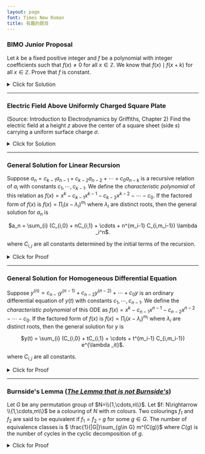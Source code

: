 ```yaml
---
layout: page
font: Times New Roman
title: 有趣的题目
---
```


### BIMO Junior Proposal

Let $k$ be a fixed positive integer and $f$ be a polynomial with integer coefficients such that $f(x) \neq 0$
for all $x \in \mathbb{Z}$. We know that
$f(x) \mid f(x + k)$
for all $x \in \mathbb{Z}$. Prove that $f$ is constant.

<div class="boxed">
<details>
<summary> <span class="click">Click for Solution</span> </summary> 
Assume $f(x) = a_nx^n + \cdots + a_0$ is nonconstant. Then there exists some $N \in \mathbb{R}$ such that $f|\_{x\geq N}$ is injective. However, $\lim_{x\rightarrow \infty} \frac{f(x+h)}{f(x)}= \frac{a_n}{a_n} = 1$, and since $f(x) \mid f(x + k)$ for all integers $x$, there exists some $M\in \mathbb{R}$ such that $f(x+h)=f(x)$ for all integers $x\geq M$. This contradicts with injectivity.
</details>
</div>

<hr/>

### Electric Field Above Uniformly Charged Square Plate

(Source: <emph>Introduction to Electrodynamics</emph> by Griffiths, Chapter 2) Find the electric field at a height $z$ above the center of a square sheet (side $s$) carrying a uniform surface charge $\sigma$.

<div class="boxed">
<details>
<summary> <span class="click">Click for Solution</span> </summary>
<b>Answer:</b> $\frac{\sigma}{2\varepsilon_0}\left[\frac{4}{\pi}\arctan\left(\sqrt{1+s^2/2z^2}\right)-1\right]$
<hr/>
<b>Proof:</b>

  $$\begin{aligned}\int_0^\frac{\pi}{4}\frac{d\theta}{\sqrt{k^2+\sec^2\theta}} &= \int_0^\frac{\pi}{4}\frac{\cos\theta \ d\theta}{\sqrt{k^2\cos^2\theta+1}}\\
    &= \int_0^{1/\sqrt{2}}\frac{du}{\sqrt{k^2(1-u^2)+1}}\\
    &= \frac{1}{k}\int_0^{1/\sqrt{2}}\frac{du}{\sqrt{(1+k^{-2} - u^2)}}\\
    &= \frac{1}{k}\arcsin\left(\frac{1/\sqrt{2}}{\sqrt{1+k^{-2}}}\right)\\
    &= \frac{1}{k}\arctan\left(\frac{k}{\sqrt{k^2+2}}\right)\end{aligned}$$
Let $\triangle$ be the triangle with vertices $(0,0),(1,0),(1,1)$.
  $$\begin{aligned}f(k) & = \int_{-1}^1 \int_{-1}^1 \frac{dx \ dy}{(k^2+x^2+y^2)^{3/2}}\\
    &= 8\iint_{\triangle} \frac{dx \ dy}{(k^2+x^2+y^2)^{3/2}}\\
    &= 8\int_0^{\frac{\pi}{4}} \int_{0}^{\sec\theta} \frac{r \ dr \ d\theta}{(k^2+r^2)^{3/2}}\\
    &= 4\int_0^{\frac{\pi}{4}} \left[\int_{0}^{\sec\theta} \frac{d(k^2+r^2)}{(k^2+r^2)^{3/2}}\right]  d\theta\\
    &= 8\int_0^{\frac{\pi}{4}} \left[\frac{1}{k} - \frac{1}{\sqrt{k^2+\sec^2\theta}}\right] d\theta\\
    &= \frac{2\pi}{k} - \frac{8}{k}\arctan\left(\frac{k}{\sqrt{k^2+2}}\right)\end{aligned}$$
Find the electric field at a height $z$ above the center of a square sheet (side $s$) carrying a uniform surface charge $\sigma$.
  $$\begin{aligned}V(z) &= \frac{1}{4\pi \varepsilon_0} \int_{S} \frac{dq}{r} = \frac{\sigma}{4\pi \varepsilon_0}  \int_S \frac{dx \ dy}{\sqrt{z^2+x^2+y^2}}\\
    E(z) = - \frac{\partial V}{\partial z} &= \frac{\sigma}{4\pi \varepsilon_0} \int_{-s/2}^{s/2}\int_{-s/2}^{s/2} \frac{z\ dx \ dy}{(z^2+x^2+y^2)^{3/2}}\\
    &= \frac{\sigma z}{2\pi \varepsilon_0 s} \int_{-s/2}^{s/2}\int_{-s/2}^{s/2} \frac{d(2x/s) \ d(2y/s)}{((2z/s)^2+(2x/s)^2+(2y/s)^2)^{3/2}}\\
    &= \frac{\sigma z}{2\pi \varepsilon_0 s} f(2z/s)\\
    &= \frac{\sigma}{2\varepsilon_0}\left[1 - \frac{4}{\pi}\arctan\left(\frac{z}{\sqrt{z^2+s^2/2}}\right)\right]\\
    &= \frac{\sigma}{2\varepsilon_0}\left[\frac{4}{\pi}\arctan\left(\sqrt{1+s^2/2z^2}\right)-1\right]\end{aligned}$$
</details>
</div>

<hr/>

### General Solution for Linear Recursion

Suppose $a_n = c_{k-1}a_{n-1}+c_{k-2}a_{n-2}+\cdots + c_{0}a_{n-k}$ is a recursive relation of $a_i$ with constants $c_1,\cdots,c_{k-1}$. We define the _characteristic polynomial_ of this relation as $f(x) = x^k - c_{k-1}x^{k-1}- c_{k-2}x^{k-2} - \cdots - c_0$. If the factored form of $f(x)$ is $f(x) = \prod _i (x-\lambda _i)^{m_i}$ where $\lambda _i$ are distinct roots, then the general solution for $a_n$ is

<p align=center> $a_n = \sum_{i} (C_{i,0} + nC_{i,1} + \cdots + n^{m_i-1} C_{i,m_i-1}) \lambda _i^n$. </p>

where $C_{i,j}$ are all constants determined by the initial terms of the recursion.

<div class="boxed">
<details>
<summary> <span class="click">Click for Proof</span> </summary> 
Let $\vec{v_n}=[a_n,a_{n-1},\cdots,a_{n-k+1}]$ for each $n\in \mathbb{Z}$. Note that if $M$ is the matrix
<p align=center>
$\begin{bmatrix}
c_{k-1} & 1 & 0 & \cdots & 0\\
c_{k-2} & 0 & 1 & \cdots & 0\\
c_{k-3} & 0 & 0 & \cdots & 0\\
\vdots & \vdots & \vdots & \ddots & \vdots\\
c_0 & 0 & 0 & \cdots & 0
\end{bmatrix}$
</p>
then $\vec{v_n}M = \vec{v_{n+1}}$ and thus $\vec{v_n} = \vec{v_0} M^n$. It is easy to verify that $\text{det}(xI-M)=f(x)$ via induction by expanding the last row. Write $M=P^{-1} J P$ in Jordan Form. Hence $\vec{v_n} = \vec{v_0}P^{-1}J^n P$. Recall that $J^n$ is made up of $n$-th powers of Jordan blocks, whose entries are all in the form $\lambda _i^{n-j} \binom{n}{j}$ etc. $\binom{n}{j}$ is just a polynomial in $n$. Expanded out, the first entry $a_n$ of $\vec{v_n}$ definitely has the form as stated in the problem.
</details>
</div>

<hr/>

### General Solution for Homogeneous Differential Equation

Suppose $y^{(n)} = c_{n-1}y^{(n-1)} + c_{n-2}y^{(n-2)} + \cdots + c_0 y$ is an ordinary differential equation of $y(t)$ with constants $c_1,\cdots,c_{n-1}$. We define the _characteristic polynomial_ of this ODE as $f(x) = x^k - c_{n-1}x^{n-1}- c_{n-2}x^{n-2} - \cdots - c_0$. If the factored form of $f(x)$ is $f(x) = \prod _i (x-\lambda _i)^{m_i}$ where $\lambda _i$ are distinct roots, then the general solution for $y$ is

<p align=center> $y(t) = \sum_{i} (C_{i,0} + tC_{i,1} + \cdots + t^{m_i-1} C_{i,m_i-1}) e^{\lambda _it}$. </p>

where $C_{i,j}$ are all constants.

<div class="boxed">
<details>
<summary> <span class="click">Click for Proof</span> </summary> 
We proceed like the previous problem. Let $\vec{v}=[y^{(n-1)},y^{(n-2)},\cdots,y]$ for each $n\in \mathbb{Z}$. Note that if $M$ is the matrix
<p align=center>
$\begin{bmatrix}
c_{n-1} & 1 & 0 & \cdots & 0\\
c_{n-2} & 0 & 1 & \cdots & 0\\
c_{n-3} & 0 & 0 & \cdots & 0\\
\vdots & \vdots & \vdots & \ddots & \vdots\\
c_0 & 0 & 0 & \cdots & 0
\end{bmatrix}$
</p>
then $\vec{v}M = \frac{d\vec{v}}{dt}$. Using the useful property of matrix exponentials, $\vec{v}=\vec{v_0}e^{tM}$ for some constant $\vec{v_0}$. Write $M$ as the Jordan form and proceed as the previous problem.
</details>
</div>

<hr/>

### Burnside's Lemma ([_The Lemma that is not Burnside's_](https://en.wikipedia.org/wiki/Burnside%27s_lemma))

Let $G$ be any permutation group of $N=\\{1,\cdots,n\\}$. Let $f: N\rightarrow \\{1,\cdots,m\\}$ be a colouring of $N$ with $m$ colours. Two colourings $f_1$ and $f_2$ are said to be equivalent if $f_1=f_2 \circ g$ for some $g\in G$. The number of equivalence classes is $ \frac{1}{|G|}\sum_{g\in G} m^{C(g)}$
where $C(g)$ is the number of cycles in the cyclic decomposition of $g$.

<div class="boxed">
<details>
<summary> <span class="click">Click for Proof</span> </summary> 
Let $G$ act on the set $S= \{f_i\}$ of colourings by the rule $g(f) = f \circ g$. The number of colourings fixed by an element $g\in G$ is exactly $m^{C(g)}$ because for such colourings, every element of $\{1,\cdots,n\}$ situated in the same cycle of $g$ must have the same colour and elements situated in different cycles can freely have different colours. Therefore, using double counting, $\sum_{g\in G} m^{C(g)} = \sum_{f \in S} |\text{Stab}(f)|$. By the Orbit-Stabiliser theorem, $|\text{Stab}(f)| = \frac{|G|}{|O_f|} $ where $O_f$ is the orbit of $f$. In conclusion, the number of orbits in total is $\sum_{f\in S} \frac{1}{|O_f|} = \sum_{f\in S} \frac{|\text{Stab}(f)|}{|G|} = \frac{1}{|G|} \sum_{g\in G} m^{C(g)}$.
</details>
</div>
